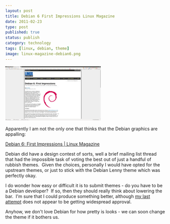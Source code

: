 ```yaml
--- 
layout: post 
title: Debian 6 First Impressions Linux Magazine
date: 2011-02-23
type: post 
published: true 
status: publish
category: technology
tags: [linux, debian, theme]
image: linux-magazine-debian6.png
---
```


<a href="http://www.linux-mag.com/id/8188/"><img src="/assets/linux-magazine-debian6.png" class="image-right" alt="Linux Magazine: Debian 6"></a>

Apparently I am not the only one that thinks that the Debian graphics
are appalling:

[Debian 6: First Impressions | Linux Magazine](http://www.linux-mag.com/id/8188/)

<!--more-->

Debian did have a design contest of sorts, well a brief mailing list
thread that had the impossible task of voting the best out of just a
handful of rubbish themes.  Given the choices, personally I would have
opted for the upstream themes, or just to stick with the Debian Lenny
theme which was perfectly okay.

I do wonder how easy or difficult it is to submit themes - do you have
to be a Debian developer?  If so, then they should really think about
lowering the bar.  I'm sure that I could produce something better,
although [my last attempt](http://kde-look.org/content/search.php?user=chrisjrob&search=Search "chrisjrob @ kde-look")
does not appear to be getting widespread approval.

Anyhow, we don't love Debian for how pretty is looks - we can soon
change the theme if it bothers us.

